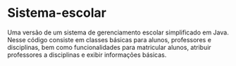 # Sistema-escolar
Uma versão de um sistema de gerenciamento escolar simplificado em Java. Nesse código consiste em  classes básicas para alunos, professores e disciplinas, bem como funcionalidades para matricular alunos, atribuir professores a disciplinas e exibir informações básicas.
